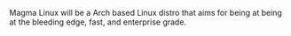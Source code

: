 Magma Linux will be a Arch based Linux distro that aims for being at being at the bleeding edge, fast, and enterprise grade.
